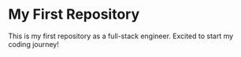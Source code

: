 # My First Repository

This is my first repository as a full-stack engineer. Excited to start my coding journey!



